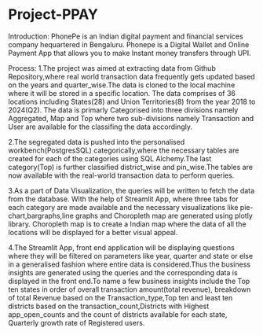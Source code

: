 # Project-PPAY
Introduction: PhonePe is an Indian digital payment and financial services company hequartered in Bengaluru.
              Phonepe is a Digital Wallet and Online Payment App that allows you to make Instant money transfers through UPI.

Process:
1.The project was aimed at extracting data from Github Repository,where real world transaction data frequently gets updated 
based on the years and quarter_wise.The data is cloned to the local machine where it will be stored in a specific location.
The data comprises of 36 locations including States(28) and Union Territories(8) from the year 2018 to 2024(Q2).
The data is primarly Categorised into three divisions namely Aggregated, Map and Top where two sub-divisions namely
Transaction and User are available for the classifing the data accordingly.

2.The segregated data is pushed into the personalised workbench(PostgresSQL) categorically,where the necessary tables are
created for each of the categories using SQL Alchemy.The last category(Top) is further classified district_wise and 
pin_wise.The tables are now available with the real-world transaction data to perform queries.

3.As a part of Data Visualization, the queries will be written to fetch the data from the database. With the help of Streamlit
App, where three tabs for each category are made available and the necessary visualizations like pie-chart,bargraphs,line
graphs and Choropleth map are generated using plotly library. Choropleth map is to create a Indian map where the data
of all the locations will be displayed for a better visual appeal.

4.The Streamlit App, front end application will be displaying questions where they will be filtered on parameters like 
year, quarter and state or else in a generalised fashion where entire data is considered.Thus the business insights are 
generated using the queries and the corresponding data is displayed in the front end.To name a few business insights 
include the Top ten states in order of overall transaction amount(total revenue), breakdown of total Revenue based on
the Transaction_type,Top ten and least ten districts based on the transaction_count,Districts with Highest app_open_counts
and the count of districts available for each state, Quarterly growth rate of Registered users.



